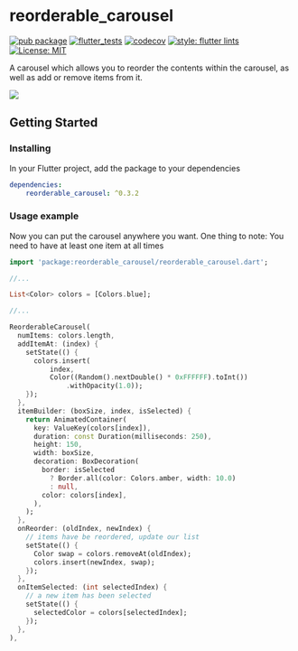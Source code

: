 # reorderable_carousel

[![pub package](https://img.shields.io/pub/v/reorderable_carousel.svg)](https://pub.dev/packages/reorderable_carousel)
[![flutter_tests](https://github.com/TNorbury/reorderable_carousel/workflows/flutter%20tests/badge.svg)](https://github.com/TNorbury/reorderable_carousel/actions?query=workflow%3A%22flutter+tests%22)
[![codecov](https://codecov.io/gh/TNorbury/reorderable_carousel/branch/main/graph/badge.svg)](https://codecov.io/gh/TNorbury/reorderable_carousel)
[![style: flutter lints](https://img.shields.io/badge/style-flutter__lints-blue)](https://pub.dev/packages/effective_dart)
[![License: MIT](https://img.shields.io/badge/License-MIT-yellow.svg)](https://opensource.org/licenses/MIT)

A carousel which allows you to reorder the contents within the carousel, as well as add or remove items from it.

![](https://raw.githubusercontent.com/TNorbury/reorderable_carousel/main/readme_assets/reorderable_carousel.gif)

## Getting Started

### Installing

In your Flutter project, add the package to your dependencies

```yml
dependencies:
    reorderable_carousel: ^0.3.2
```

### Usage example

Now you can put the carousel anywhere you want.
One thing to note: You need to have at least one item at all times

```dart
import 'package:reorderable_carousel/reorderable_carousel.dart';

//...

List<Color> colors = [Colors.blue];

//...

ReorderableCarousel(
  numItems: colors.length,
  addItemAt: (index) {
    setState(() {
      colors.insert(
          index,
          Color((Random().nextDouble() * 0xFFFFFF).toInt())
              .withOpacity(1.0));
    });
  },
  itemBuilder: (boxSize, index, isSelected) {
    return AnimatedContainer(
      key: ValueKey(colors[index]),
      duration: const Duration(milliseconds: 250),
      height: 150,
      width: boxSize,
      decoration: BoxDecoration(
        border: isSelected
          ? Border.all(color: Colors.amber, width: 10.0)
          : null,
        color: colors[index],
      ),
    );
  },
  onReorder: (oldIndex, newIndex) {
    // items have be reordered, update our list
    setState(() {
      Color swap = colors.removeAt(oldIndex);
      colors.insert(newIndex, swap);
    });
  },
  onItemSelected: (int selectedIndex) {
    // a new item has been selected
    setState(() {
      selectedColor = colors[selectedIndex];
    });
  },
),
```
